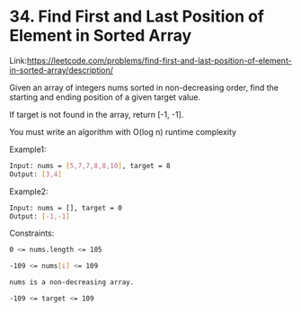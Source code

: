 
# 34. Find First and Last Position of Element in Sorted Array






Link:https://leetcode.com/problems/find-first-and-last-position-of-element-in-sorted-array/description/

Given an array of integers nums sorted in non-decreasing order, find the starting and ending position of a given target value.

If target is not found in the array, return [-1, -1].

You must write an algorithm with O(log n) runtime complexity


 
Example1:
```bash
Input: nums = [5,7,7,8,8,10], target = 8
Output: [3,4]


```

Example2:
```bash
Input: nums = [], target = 0
Output: [-1,-1]


```



Constraints:

```bash
0 <= nums.length <= 105

-109 <= nums[i] <= 109

nums is a non-decreasing array.

-109 <= target <= 109
```




 